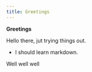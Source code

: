 ```yaml
---
title: Greetings
---
```

**Greetings**

Hello there, jut trying things out.

 - I should learn markdown.

 Well well well